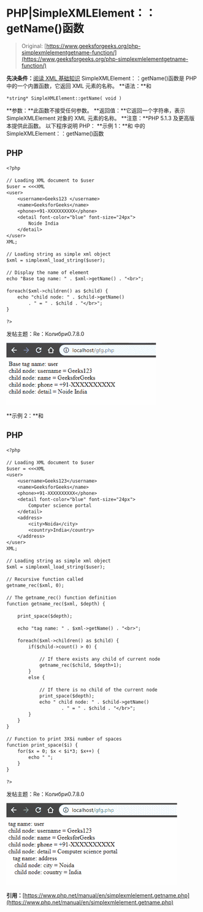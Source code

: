 # PHP|SimpleXMLElement：：getName()函数

> Original: [https://www.geeksforgeeks.org/php-simplexmlelementgetname-function/](https://www.geeksforgeeks.org/php-simplexmlelementgetname-function/)

**先决条件：**[阅读 XML 基础知识](https://www.geeksforgeeks.org/xml-basics/)
SimpleXMLElement：：getName()函数是 PHP 中的一个内置函数，它返回 XML 元素的名称。
**语法：**和

```
*string* SimpleXMLElement::getName( void )
```

**参数：**此函数不接受任何参数。
**返回值：**它返回一个字符串，表示 SimpleXMLElement 对象的 XML 元素的名称。
**注意：**PHP 5.1.3 及更高版本提供此函数。
以下程序说明 PHP：
**示例 1：**和
中的 SimpleXMLElement：：getName()函数

## PHP

```
<?php

// Loading XML document to $user
$user = <<<XML
<user>
    <username>Geeks123 </username>
    <name>GeeksforGeeks</name>
    <phone>+91-XXXXXXXXXX</phone>
    <detail font-color="blue" font-size="24px">
        Noide India
    </detail>
</user>
XML;

// Loading string as simple xml object
$xml = simplexml_load_string($user);

// Display the name of element
echo "Base tag name: " . $xml->getName() . "<br>";

foreach($xml->children() as $child) {
    echo "child node: " . $child->getName()
        . " = " . $child . "</br>";
}

?>
```

发帖主题：Re：Колибри0.7.8.0

![](img/142c429bdebf02f7a97ba17fbcc2ddc5.png)

**示例 2：**和

## PHP

```
<?php

// Loading XML document to $user
$user = <<<XML
<user>
    <username>Geeks123</username>
    <name>GeeksforGeeks</name>
    <phone>+91-XXXXXXXXXX</phone>
    <detail font-color="blue" font-size="24px">
        Computer science portal
    </detail>
    <address>
        <city>Noida</city>
        <country>India</country>
    </address>
</user>
XML;

// Loading string as simple xml object
$xml = simplexml_load_string($user);

// Recursive function called
getname_rec($xml, 0);

// The getname_rec() function definition
function getname_rec($xml, $depth) {

    print_space($depth);

    echo "tag name: " . $xml->getName() . "<br>";

    foreach($xml->children() as $child) {
        if($child->count() > 0) {

            // If there exists any child of current node
            getname_rec($child, $depth+1);
        }
        else {

            // If there is no child of the current node
            print_space($depth);
            echo " child node: " . $child->getName()
                    . " = " . $child . "</br>";
        }
    }
}

// Function to print 3X$i number of spaces
function print_space($i) {
    for($x = 0; $x < $i*3; $x++) {
        echo " ";
    }
}

?>
```

发帖主题：Re：Колибри0.7.8.0

![](img/b22f5d5bb17bcb9a8e8d19c8160ad434.png)

**引用：**[https://www.php.net/manual/en/simplexmlelement.getname.php](https://www.php.net/manual/en/simplexmlelement.getname.php)